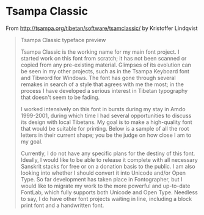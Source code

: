 # Tsampa Classic

From http://tsampa.org/tibetan/software/tsamclassic/ by Kristoffer Lindqvist

> Tsampa Classic typeface preview
>
> Tsampa Classic is the working name for my main font project. I started work on this font from scratch; it has not been scanned or copied from any pre-existing material. Glimpses of its evolution can be seen in my other projects, such as in the Tsampa Keyboard font and Tibword for Windows. The font has gone through several remakes in search of a style that agrees with me the most; in the process I have developed a serious interest in Tibetan typography that doesn't seem to be fading.
> 
> I worked intensively on this font in bursts during my stay in Amdo 1999-2001, during which time I had several opportunities to discuss its design with local Tibetans. My goal is to make a high-quality font that would be suitable for printing. Below is a sample of all the root letters in their current shape; you be the judge on how close I am to my goal.
> 
> Currently, I do not have any specific plans for the destiny of this font. Ideally, I would like to be able to release it complete with all necessary Sanskrit stacks for free or on a donation basis to the public. I am also looking into whether I should convert it into Unicode and/or Open Type. So far development has taken place in Fontographer, but I would like to migrate my work to the more powerful and up-to-date FontLab, which fully supports both Unicode and Open Type. Needless to say, I do have other font projects waiting in line, including a block print font and a handwritten font.